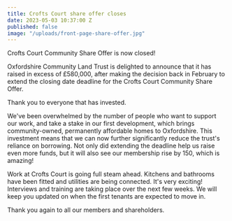 ```yaml
---
title: Crofts Court share offer closes
date: 2023-05-03 10:37:00 Z
published: false
image: "/uploads/front-page-share-offer.jpg"
---
```


Crofts Court Community Share Offer is now closed!

Oxfordshire Community Land Trust is delighted to announce that it has raised in excess of £580,000, after making the decision back in February to extend the closing date deadline for the Crofts Court Community Share Offer. 
 
Thank you to everyone that has invested.

We've been overwhelmed by the number of people who want to support our work, and take a stake in our first development, which brings community-owned, permanently affordable homes to Oxfordshire. This investment means that we can now further significantly reduce the trust's reliance on borrowing. Not only did extending the deadline help us raise even more funds, but it will also see our membership rise by 150, which is amazing! 

Work at Crofts Court is going full steam ahead. Kitchens and bathrooms have been fitted and utilities are being connected. It's very exciting! Interviews and training are taking place over the next few weeks. We will keep you updated on when the first tenants are expected to move in. 

Thank you again to all our members and shareholders.